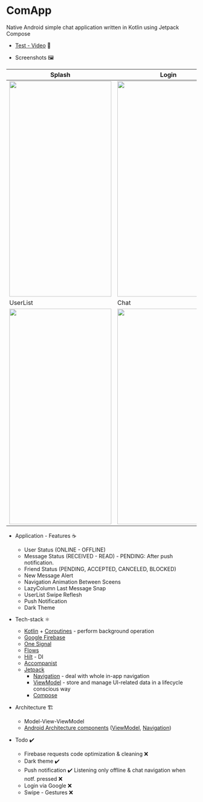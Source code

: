 # ComApp

Native Android simple chat application written in Kotlin using Jetpack Compose

* [Test - Video](https://www.youtube.com/watch?v=xcbukL4MDlQ) 🧪

* Screenshots 🖼️

|Splash|Login|Profile|
|------|-----|-------|
|<img src="https://user-images.githubusercontent.com/50905347/155622233-f76ff3d7-da3d-47e9-89a2-e401bd0887b7.png" width="270" height="570">|<img src="https://user-images.githubusercontent.com/50905347/155622238-9d075029-19e7-4fb3-a77d-71ba996d41f1.png" width="270" height="570">|<img src="https://user-images.githubusercontent.com/50905347/156538780-ec109ff4-050e-4100-9c35-e084841dd70d.png" width="270" height="570">|
|UserList|Chat|Dark Theme|
|<img src="https://user-images.githubusercontent.com/50905347/156539273-c63cc514-58d4-4b42-89ac-8ecd2f77412d.png" width="270" height="570">|<img src="https://user-images.githubusercontent.com/50905347/156539411-ef3bbeaa-9ddd-4278-a2fc-88f437b00c56.png" width="270" height="570">|<img src="https://user-images.githubusercontent.com/50905347/156539502-cb1155b5-d630-4c2b-94d7-13536dbcbd91.png" width="270" height="570">|

* Application - Features ☕
   * User Status (ONLINE - OFFLINE)
   * Message Status (RECEIVED - READ) - PENDING: After push notification.
   * Friend Status (PENDING, ACCEPTED, CANCELED, BLOCKED)
   * New Message Alert
   * Navigation Animation Between Sceens
   * LazyColumn Last Message Snap
   * UserList Swipe Reflesh
   * Push Notification
   * Dark Theme

* Tech-stack ⚛️
    * [Kotlin](https://kotlinlang.org/) + [Coroutines](https://kotlinlang.org/docs/reference/coroutines-overview.html) - perform background operation
    * [Google Firebase](https://firebase.google.com)
    * [One Signal](https://onesignal.com)
    * [Flows](https://developer.android.com/kotlin/flow)
    * [Hilt](https://github.com/google/dagger) - DI
    * [Accompanist](https://github.com/google/accompanist)
    * [Jetpack](https://developer.android.com/jetpack)
        * [Navigation](https://developer.android.com/topic/libraries/architecture/navigation/) - deal with whole in-app navigation      
        * [ViewModel](https://developer.android.com/topic/libraries/architecture/viewmodel) - store and manage UI-related data in a lifecycle conscious way
        * [Compose](https://developer.android.com/jetpack/compose)
* Architecture 🏗️
    * Model-View-ViewModel
    * [Android Architecture components](https://developer.android.com/topic/libraries/architecture) ([ViewModel](https://developer.android.com/topic/libraries/architecture/viewmodel), [Navigation](https://developer.android.com/jetpack/androidx/releases/navigation))
 
 * Todo ✔️
   * Firebase requests code optimization & cleaning ❌
   * Dark theme ✔️
   * Push notification ✔️ Listening only offline & chat navigation when notf. pressed ❌
   * Login via Google ❌
   * Swipe - Gestures ❌


